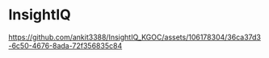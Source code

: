 # InsightIQ


https://github.com/ankit3388/InsightIQ_KGOC/assets/106178304/36ca37d3-6c50-4676-8ada-72f356835c84

